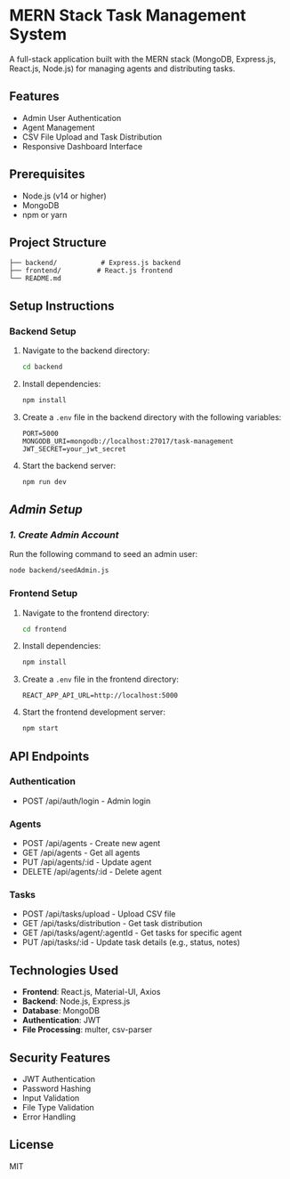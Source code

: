 # MERN Stack Task Management System

A full-stack application built with the MERN stack (MongoDB, Express.js, React.js, Node.js) for managing agents and distributing tasks.

## Features

- Admin User Authentication
- Agent Management
- CSV File Upload and Task Distribution
- Responsive Dashboard Interface

## Prerequisites

- Node.js (v14 or higher)
- MongoDB
- npm or yarn

## Project Structure

```
├── backend/           # Express.js backend
├── frontend/         # React.js frontend
└── README.md
```

## Setup Instructions


### Backend Setup

1. Navigate to the backend directory:
   ```bash
   cd backend
   ```

2. Install dependencies:
   ```bash
   npm install
   ```

3. Create a `.env` file in the backend directory with the following variables:
   ```
   PORT=5000
   MONGODB_URI=mongodb://localhost:27017/task-management
   JWT_SECRET=your_jwt_secret
   ```

4. Start the backend server:
   ```bash
   npm run dev
   ```

## *Admin Setup*

### *1. Create Admin Account*
Run the following command to seed an admin user:
   ```bash
   node backend/seedAdmin.js
   ```

### Frontend Setup

1. Navigate to the frontend directory:
   ```bash
   cd frontend
   ```

2. Install dependencies:
   ```bash
   npm install
   ```

3. Create a `.env` file in the frontend directory:
   ```
   REACT_APP_API_URL=http://localhost:5000
   ```

4. Start the frontend development server:
   ```bash
   npm start
   ```

## API Endpoints

### Authentication
- POST /api/auth/login - Admin login

### Agents
- POST /api/agents - Create new agent
- GET /api/agents - Get all agents
- PUT /api/agents/:id - Update agent
- DELETE /api/agents/:id - Delete agent

### Tasks
- POST /api/tasks/upload - Upload CSV file
- GET /api/tasks/distribution - Get task distribution
- GET /api/tasks/agent/:agentId - Get tasks for specific agent
- PUT /api/tasks/:id - Update task details (e.g., status, notes)

## Technologies Used

- **Frontend**: React.js, Material-UI, Axios
- **Backend**: Node.js, Express.js
- **Database**: MongoDB
- **Authentication**: JWT
- **File Processing**: multer, csv-parser

## Security Features

- JWT Authentication
- Password Hashing
- Input Validation
- File Type Validation
- Error Handling

## License

MIT 